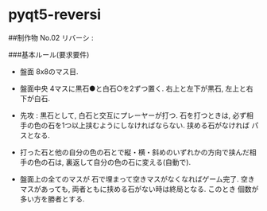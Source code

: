 # pyqt5-reversi

##制作物 No.02 リバーシ : 

###基本ルール(要求要件)
- 盤面 8x8のマス目.

- 盤面中央 4マスに黒石●と白石○を2ずつ置く. 右上と左下が黒石, 左上と右下が白石.

- 先攻 : 黒石として, 白石と交互にプレーヤーが打つ. 石を打つときは, 必ず相手の色の石を1つ以上挟むようにしなければならない. 挟める石がなければ パスとなる.

- 打った石と他の自分の色の石とで縦・横・斜めのいずれかの方向で挟んだ相手の色の石は, 裏返して自分の色の石に変える(自動で).

- 盤面上の全てのマスが 石で埋まって空きマスがなくなればゲーム完了. 空きマスがあっても, 両者ともに挟める石がない時は終局となる. このとき 個数が多い方を勝者とする.

